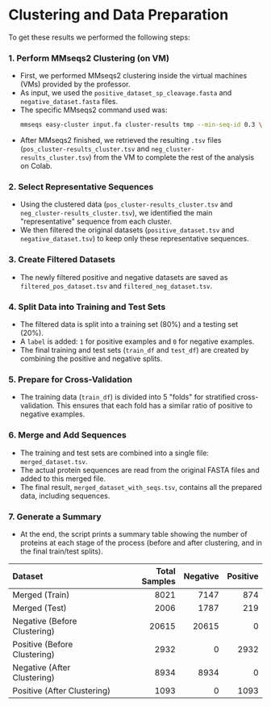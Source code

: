 # Clustering and Data Preparation

To get these results we performed the following steps:

### **1. Perform MMseqs2 Clustering (on VM)**

- First, we performed MMseqs2 clustering inside the virtual machines (VMs) provided by the professor.
- As input, we used the `positive_dataset_sp_cleavage.fasta` and `negative_dataset.fasta` files.
- The specific MMseqs2 command used was:
  ```bash
  mmseqs easy-cluster input.fa cluster-results tmp --min-seq-id 0.3 \-c 0.4 --cov-mode 0 --cluster-mode 1
  ```
- After MMseqs2 finished, we retrieved the resulting `.tsv` files (`pos_cluster-results_cluster.tsv` and `neg_cluster-results_cluster.tsv`) from the VM to complete the rest of the analysis on Colab.

### **2. Select Representative Sequences**

- Using the clustered data (`pos_cluster-results_cluster.tsv` and `neg_cluster-results_cluster.tsv`), we identified the main "representative" sequence from each cluster.
- We then filtered the original datasets (`positive_dataset.tsv` and `negative_dataset.tsv`) to keep only these representative sequences.

### **3. Create Filtered Datasets**

- The newly filtered positive and negative datasets are saved as `filtered_pos_dataset.tsv` and `filtered_neg_dataset.tsv`.

### **4. Split Data into Training and Test Sets**

- The filtered data is split into a training set (80%) and a testing set (20%).
- A `label` is added: `1` for positive examples and `0` for negative examples.
- The final training and test sets (`train_df` and `test_df`) are created by combining the positive and negative splits.

### **5. Prepare for Cross-Validation**

- The training data (`train_df`) is divided into 5 "folds" for stratified cross-validation. This ensures that each fold has a similar ratio of positive to negative examples.

### **6. Merge and Add Sequences**

- The training and test sets are combined into a single file: `merged_dataset.tsv`.
- The actual protein sequences are read from the original FASTA files and added to this merged file.
- The final result, `merged_dataset_with_seqs.tsv`, contains all the prepared data, including sequences.

### **7. Generate a Summary**

- At the end, the script prints a summary table showing the number of proteins at each stage of the process (before and after clustering, and in the final train/test splits).


| Dataset                      |   Total Samples |   Negative |   Positive |
|:-----------------------------|----------------:|-----------:|-----------:|
| Merged (Train)               |            8021 |       7147 |        874 |
| Merged (Test)                |            2006 |       1787 |        219 |
| Negative (Before Clustering) |           20615 |      20615 |          0 |
| Positive (Before Clustering) |            2932 |          0 |       2932 |
| Negative (After Clustering)  |            8934 |       8934 |          0 |
| Positive (After Clustering)  |            1093 |          0 |       1093 |
